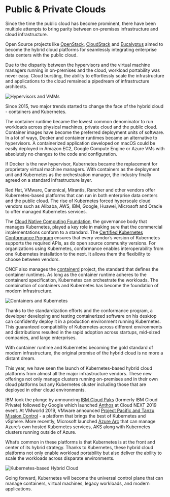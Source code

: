 # Public & Private Clouds

Since the time the public cloud has become prominent, there have been multiple attempts to bring parity between on-premises infrastructure and cloud infrastructure.

Open Source projects like [OpenStack](https://www.openstack.org), [CloudStack](https://cloudstack.apache.org) and [Eucalyptus](https://buy.hpe.com/in/en/enterprise-solutions/cloud-solutions/helion-cloud/helion-openstack-cloud-software/hpe-helion-openstack-cloud-software/p/1010838414) aimed to become the hybrid cloud platforms for seamlessly integrating enterprise data centers with the public cloud. 

Due to the disparity between the hypervisors and the virtual machine managers running in on-premises and the cloud, workload portability was never easy. Cloud bursting, the ability to effortlessly scale the infrastructure and applications to the cloud remained a pipedream of infrastructure architects.

![Hypervisors and VMMs](https://specials-images.forbesimg.com/imageserve/5df854b04e29170007833b85/960x0.jpg?fit=scale)

Since 2015, two major trends started to change the face of the hybrid cloud - containers and Kubernetes.

The container runtime became the lowest common denominator to run workloads across physical machines, private cloud and the public cloud. Container images have become the preferred deployment units of software. In a lot of ways, Docker and container runtimes became an alternative to hypervisors. A containerized application developed on macOS could be easily deployed in Amazon EC2, Google Compute Engine or Azure VMs with absolutely no changes to the code and configuration.

If Docker is the new hypervisor, Kubernetes became the replacement for proprietary virtual machine managers. With containers as the deployment unit and Kubernetes as the orchestration manager, the industry finally agreed on a standard infrastructure layer. 

Red Hat, VMware, Canonical, Mirantis, Rancher and other vendors offer Kubernetes-based platforms that can run in both enterprise data centers and the public cloud. The rise of Kubernetes forced hyperscale cloud vendors such as Alibaba, AWS, IBM, Google, Huawei, Microsoft and Oracle to offer managed Kubernetes services.

The [Cloud Native Computing Foundation](https://www.cncf.io), the governance body that manages Kubernetes, played a key role in making sure that the commercial implementations conform to a standard. The [Certified Kubernetes Conformance Program](https://www.cncf.io/certification/software-conformance/) ensures that every vendor’s version of Kubernetes supports the required APIs, as do open source community versions. For organizations using Kubernetes, conformance enables interoperability from one Kubernetes installation to the next. It allows them the flexibility to choose between vendors.

CNCF also manages the [containerd](https://containerd.io) project, the standard that defines the container runtimes. As long as the container runtime adheres to the containerd specification, Kubernetes can orchestrate the workloads. The combination of containers and Kubernetes has become the foundation of modern infrastructure.

![Containers and Kubernetes ](https://specials-images.forbesimg.com/imageserve/5df85505e961e10007393aec/960x0.jpg?fit=scale)

Thanks to the standardization efforts and the conformance program, a developer developing and testing containerized software on his desktop can confidently deploy it in a production environment running Kubernetes. This guaranteed compatibility of Kubernetes across different environments and distributions resulted in the rapid adoption across startups, mid-sized companies, and large enterprises. 

With container runtime and Kubernetes becoming the gold standard of modern infrastructure, the original promise of the hybrid cloud is no more a distant dream. 

This year, we have seen the launch of Kubernetes-based hybrid cloud platforms from almost all the major infrastructure vendors. These new offerings not only manage clusters running on-premises and in their own cloud platforms but any Kubernetes cluster including those that are deployed in other cloud environments.

IBM took the plunge by announcing [IBM Cloud Paks](https://www.forbes.com/sites/janakirammsv/2019/10/30/how-ibm-cloud-paks-enable-enterprises-to-modernize-their-workloads/) (formerly IBM Cloud Private) followed by Google which launched [Anthos](https://www.forbes.com/sites/janakirammsv/2019/04/14/everything-you-want-to-know-about-anthos-googles-hybrid-and-multi-cloud-platform/) at Cloud NEXT 2019 event. At VMworld 2019, VMware announced [Project Pacific and Tanzu Mission Control](https://www.forbes.com/sites/janakirammsv/2019/09/03/how-vmware-leveraged-kubernetes-for-its-cloud-native-and-multi-cloud-strategy/#1d648f4f67c5) - a platform that brings the best of Kubernetes and vSphere. More recently, Microsoft launched [Azure Arc](https://www.forbes.com/sites/janakirammsv/2019/11/05/why-azure-arc-is-a-game-changer-for-microsoft/) that can manage Azure’s own hosted Kubernetes services, AKS along with Kubernetes clusters running outside of Azure. 

What’s common in these platforms is that Kubernetes is at the front and center of its hybrid strategy. Thanks to Kubernetes, these hybrid cloud platforms not only enable workload portability but also deliver the ability to scale the workloads across disparate environments.

![Kubernetes-based Hybrid Cloud](https://specials-images.forbesimg.com/imageserve/5df8623f4e29170007833c4e/960x0.jpg?fit=scale)

Going forward, Kubernetes will become the universal control plane that can manage containers, virtual machines, legacy workloads, and modern applications.
